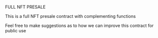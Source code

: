 FULL NFT PRESALE

This is a full NFT presale contract with complementing functions

Feel free to make suggestions as to how we can improve this contract for public use
